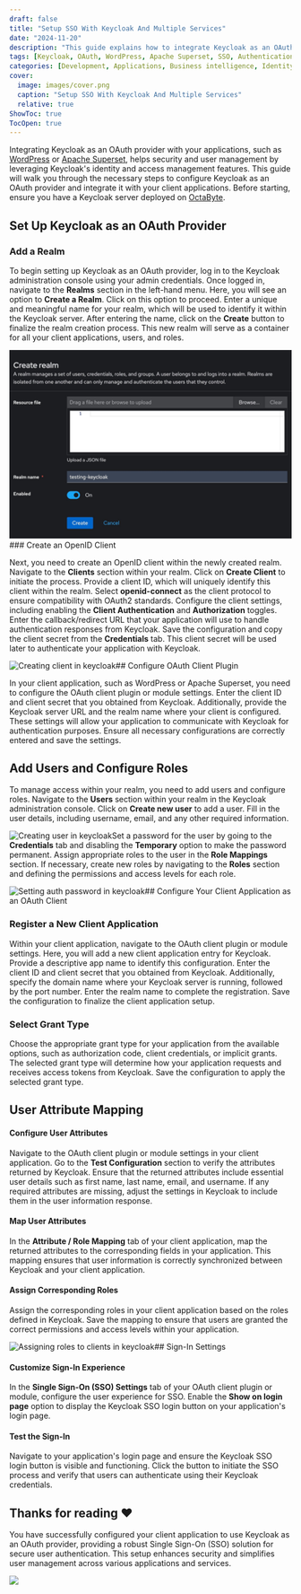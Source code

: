 ```yaml
---
draft: false
title: "Setup SSO With Keycloak And Multiple Services"
date: "2024-11-20"
description: "This guide explains how to integrate Keycloak as an OAuth provider for applications like WordPress and Apache Superset. It covers the setup of Keycloak, client application configuration, user management, and role assignments for secure authentication and Single Sign-On (SSO)."
tags: [Keycloak, OAuth, WordPress, Apache Superset, SSO, Authentication, User Management, OpenID, Identity Management, Client Configuration]
categories: [Development, Applications, Business intelligence, Identity and access management]
cover:
  image: images/cover.png
  caption: "Setup SSO With Keycloak And Multiple Services"
  relative: true
ShowToc: true
TocOpen: true
---
```



Integrating Keycloak as an OAuth provider with your applications, such as [WordPress](https://octabyte.io/applications/cms/wordpress) or [Apache Superset](https://octabyte.io/applications/business-intelligence/superset), helps security and user management by leveraging Keycloak's identity and access management features. This guide will walk you through the necessary steps to configure Keycloak as an OAuth provider and integrate it with your client applications. Before starting, ensure you have a Keycloak server deployed on [OctaByte](https://octabyte.io/development/identity-and-access-management/keycloak).

## Set Up Keycloak as an OAuth Provider

### Add a Realm

To begin setting up Keycloak as an OAuth provider, log in to the Keycloak administration console using your admin credentials. Once logged in, navigate to the **Realms** section in the left\-hand menu. Here, you will see an option to **Create a Realm**. Click on this option to proceed. Enter a unique and meaningful name for your realm, which will be used to identify it within the Keycloak server. After entering the name, click on the **Create** button to finalize the realm creation process. This new realm will serve as a container for all your client applications, users, and roles.

![Creating realm in keycloak](images/Screenshot-2024-07-02-at-6.39.45-PM-1.jpg)### Create an OpenID Client

Next, you need to create an OpenID client within the newly created realm. Navigate to the **Clients** section within your realm. Click on **Create Client** to initiate the process. Provide a client ID, which will uniquely identify this client within the realm. Select **openid\-connect** as the client protocol to ensure compatibility with OAuth2 standards. Configure the client settings, including enabling the **Client Authentication** and **Authorization** toggles. Enter the callback/redirect URL that your application will use to handle authentication responses from Keycloak. Save the configuration and copy the client secret from the **Credentials** tab. This client secret will be used later to authenticate your application with Keycloak.

![Creating client in keycloak](https://blog.elest.io/content/images/2024/07/Screenshot-2024-07-02-at-6.40.50-PM.jpg)## Configure OAuth Client Plugin

In your client application, such as WordPress or Apache Superset, you need to configure the OAuth client plugin or module settings. Enter the client ID and client secret that you obtained from Keycloak. Additionally, provide the Keycloak server URL and the realm name where your client is configured. These settings will allow your application to communicate with Keycloak for authentication purposes. Ensure all necessary configurations are correctly entered and save the settings.

## Add Users and Configure Roles

To manage access within your realm, you need to add users and configure roles. Navigate to the **Users** section within your realm in the Keycloak administration console. Click on **Create new user** to add a user. Fill in the user details, including username, email, and any other required information. 

![Creating user in keycloak](https://blog.elest.io/content/images/2024/07/Screenshot-2024-07-03-at-9.10.18-AM.jpg)Set a password for the user by going to the **Credentials** tab and disabling the **Temporary** option to make the password permanent. Assign appropriate roles to the user in the **Role Mappings** section. If necessary, create new roles by navigating to the **Roles** section and defining the permissions and access levels for each role.

![Setting auth password in keycloak](https://blog.elest.io/content/images/2024/07/Screenshot-2024-07-03-at-9.11.15-AM.jpg)## Configure Your Client Application as an OAuth Client

### Register a New Client Application

Within your client application, navigate to the OAuth client plugin or module settings. Here, you will add a new client application entry for Keycloak. Provide a descriptive app name to identify this configuration. Enter the client ID and client secret that you obtained from Keycloak. Additionally, specify the domain name where your Keycloak server is running, followed by the port number. Enter the realm name to complete the registration. Save the configuration to finalize the client application setup.

### Select Grant Type

Choose the appropriate grant type for your application from the available options, such as authorization code, client credentials, or implicit grants. The selected grant type will determine how your application requests and receives access tokens from Keycloak. Save the configuration to apply the selected grant type.

## User Attribute Mapping

#### Configure User Attributes

Navigate to the OAuth client plugin or module settings in your client application. Go to the **Test Configuration** section to verify the attributes returned by Keycloak. Ensure that the returned attributes include essential user details such as first name, last name, email, and username. If any required attributes are missing, adjust the settings in Keycloak to include them in the user information response.

#### Map User Attributes

In the **Attribute / Role Mapping** tab of your client application, map the returned attributes to the corresponding fields in your application. This mapping ensures that user information is correctly synchronized between Keycloak and your client application.

#### Assign Corresponding Roles

Assign the corresponding roles in your client application based on the roles defined in Keycloak. Save the mapping to ensure that users are granted the correct permissions and access levels within your application.

![Assigning roles to clients in keycloak](https://blog.elest.io/content/images/2024/07/Screenshot-2024-07-03-at-9.14.14-AM.jpg)## Sign\-In Settings

#### Customize Sign\-In Experience

In the **Single Sign\-On (SSO) Settings** tab of your OAuth client plugin or module, configure the user experience for SSO. Enable the **Show on login page** option to display the Keycloak SSO login button on your application's login page.

#### Test the Sign\-In

Navigate to your application's login page and ensure the Keycloak SSO login button is visible and functioning. Click the button to initiate the SSO process and verify that users can authenticate using their Keycloak credentials.

## **Thanks for reading ❤️**

You have successfully configured your client application to use Keycloak as an OAuth provider, providing a robust Single Sign\-On (SSO) solution for secure user authentication. This setup enhances security and simplifies user management across various applications and services.

[![](/images/octabyte-deploy.png)](https://octabyte.io/development/identity-and-access-management/keycloak)

